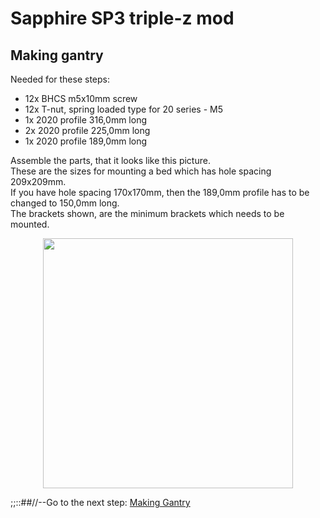 # Sapphire SP3 triple-z mod

## Making gantry
Needed for these steps: <br>
- 12x BHCS m5x10mm screw <br>
- 12x T-nut, spring loaded type for 20 series - M5 <br>
- 1x 2020 profile 316,0mm long <br>
- 2x 2020 profile 225,0mm long <br>
- 1x 2020 profile 189,0mm long <br>

Assemble the parts, that it looks like this picture. <br>
These are the sizes for mounting a bed which has hole spacing 209x209mm. <br>
If you have hole spacing 170x170mm, then the 189,0mm profile has to be changed to 150,0mm long. <br>
The brackets shown, are the minimum brackets which needs to be mounted. <br>
<p align="center">
  <img width="400" src="../pictures/gantry.jpg">
</p>

;;::##//--Go to the next step: <a href="../step8_gantry/readme.md">Making Gantry</a>
